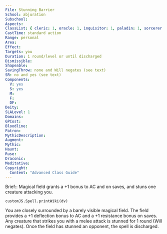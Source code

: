 ```yaml
---
File: Stunning Barrier
School: abjuration
Subschool: 
Aspects: 
ClassList: { cleric: 1, oracle: 1, inquisitor: 1, paladin: 1, sorcerer: 1, wizard: 1, psychic: 1 }
CastTime: standard action
Range: personal
Area: 
Effect: 
Targets: you
Duration: 1 round/level or until discharged
Dismissible: 
Shapeable: 
SavingThrow: none and Will negates (see text)
SR: no and yes (see text)
Components:
  V: yes
  S: yes
  M: 
  F: 
  DF: 
Deity: 
SLALevel: 1
Domains: 
GPCost: 
Bloodline: 
Patron: 
MythicDescription: 
Augment: 
Mythic: 
Haunt: 
Ruse: 
Draconic: 
Meditative: 
Copyright:
  Content: "Advanced Class Guide"
---
```

Brief:: Magical field grants a +1 bonus to AC and on saves, and stuns one creature attacking you.

```dataviewjs
customJS.Spell.printWiki(dv)
```

You are closely surrounded by a barely visible magical field.  The field provides a +1 deflection bonus to AC and a +1 resistance bonus on saves. Any creature that strikes you with a melee attack is stunned for 1 round (Will negates). Once the field has stunned an opponent, the spell is discharged.
